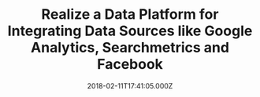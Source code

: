 ---
title: Realize a Data Platform for Integrating Data Sources like Google Analytics, Searchmetrics and Facebook
date: 2018-02-11T17:41:05.000Z
description: |
  Henkel is a German manufacturer of beauty and care products, among others. There was a need for a central data platform that would incorporate API sources such as Google, Searchmetrics and Facebook. Henkel wanted to launch a pilot project to investigate the feasibility of a new data platform that would incorporate these APIs. I was responsible for defining the pilot, implementing Searchmetrics ELT and leading the development team of 7 developers.
tags:
  - Macaw
  - Azure Databricks
  - Azure Blob Storage
  - Azure SQL Databases
  - Data Factory
  - Facebook
  - Searchmetrics
  - Google Analytics
duration: 6
client: Henkel
role: Data Engineer
weight: 3
id: 23p
---